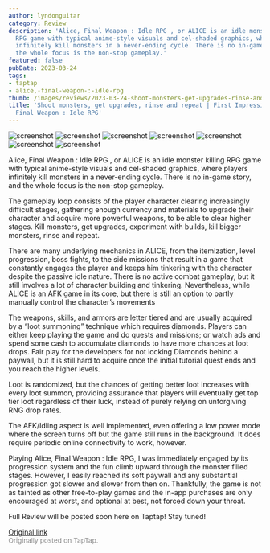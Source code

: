```yaml
---
author: lyndonguitar
category: Review
description: 'Alice, Final Weapon : Idle RPG , or ALICE is an idle monster killing
  RPG game with typical anime-style visuals and cel-shaded graphics, where players
  infinitely kill monsters in a never-ending cycle. There is no in-game story, and
  the whole focus is the non-stop gameplay.'
featured: false
pubDate: 2023-03-24
tags:
- taptap
- alice,-final-weapon-:-idle-rpg
thumb: /images/reviews/2023-03-24-shoot-monsters-get-upgrades-rinse-and-repeat--first-impressions---alice-final-weapon--idl-0.avif
title: 'Shoot monsters, get upgrades, rinse and repeat | First Impressions - Alice,
  Final Weapon : Idle RPG'
---
```


<div class="gallery">
  <img src="/images/reviews/2023-03-24-shoot-monsters-get-upgrades-rinse-and-repeat--first-impressions---alice-final-weapon--idl-0.avif" alt="screenshot" />
  <img src="/images/reviews/2023-03-24-shoot-monsters-get-upgrades-rinse-and-repeat--first-impressions---alice-final-weapon--idl-1.avif" alt="screenshot" />
  <img src="/images/reviews/2023-03-24-shoot-monsters-get-upgrades-rinse-and-repeat--first-impressions---alice-final-weapon--idl-2.avif" alt="screenshot" />
  <img src="/images/reviews/2023-03-24-shoot-monsters-get-upgrades-rinse-and-repeat--first-impressions---alice-final-weapon--idl-3.avif" alt="screenshot" />
  <img src="/images/reviews/2023-03-24-shoot-monsters-get-upgrades-rinse-and-repeat--first-impressions---alice-final-weapon--idl-4.avif" alt="screenshot" />
  <img src="/images/reviews/2023-03-24-shoot-monsters-get-upgrades-rinse-and-repeat--first-impressions---alice-final-weapon--idl-5.avif" alt="screenshot" />
  <img src="/images/reviews/2023-03-24-shoot-monsters-get-upgrades-rinse-and-repeat--first-impressions---alice-final-weapon--idl-6.avif" alt="screenshot" />
</div>

Alice, Final Weapon : Idle RPG , or ALICE is an idle monster killing RPG game with typical anime-style visuals and cel-shaded graphics, where players infinitely kill monsters in a never-ending cycle. There is no in-game story, and the whole focus is the non-stop gameplay.

The gameplay loop consists of the player character clearing increasingly difficult stages, gathering enough currency and materials to upgrade their character and acquire more powerful weapons, to be able to clear higher stages. Kill monsters, get upgrades, experiment with builds, kill bigger monsters, rinse and repeat.

There are many underlying mechanics in ALICE, from the itemization, level progression, boss fights, to the side missions that result in a game that constantly engages the player and keeps him tinkering with the character despite the passive idle nature. There is no active combat gameplay, but it still involves a lot of character building and tinkering. Nevertheless, while ALICE is an AFK game in its core, but there is still an option to partly manually control the character’s movements

The weapons, skills, and armors are letter tiered and are usually acquired by a “loot summoning” technique which requires diamonds. Players can either keep playing the game and do quests and missions; or watch ads and spend some cash to accumulate diamonds to have more chances at loot drops. Fair play for the developers for not locking Diamonds behind a paywall, but it is still hard to acquire once the initial tutorial quest ends and you reach the higher levels.

Loot is randomized, but the chances of getting better loot increases with every loot summon, providing assurance that players will eventually get top tier loot regardless of their luck, instead of purely relying on unforgiving RNG drop rates.

The AFK/Idling aspect is well implemented, even offering a low power mode where the screen turns off but the game still runs in the background. It does require periodic online connectivity to work, however.

Playing Alice, Final Weapon : Idle RPG, I was immediately engaged by its progression system and the fun climb upward through the monster filled stages. However, I easily reached its soft paywall and any substantial progression got slower and slower from then on. Thankfully, the game is not as tainted as other free-to-play games and the in-app purchases are only encouraged at worst, and optional at best, not forced down your throat.

Full Review will be posted soon here on Taptap! Stay tuned!

[Original link](https://www.taptap.io/post/4880936)<br><span style="font-size: 0.95em; color: #888;">Originally posted on TapTap.</span>